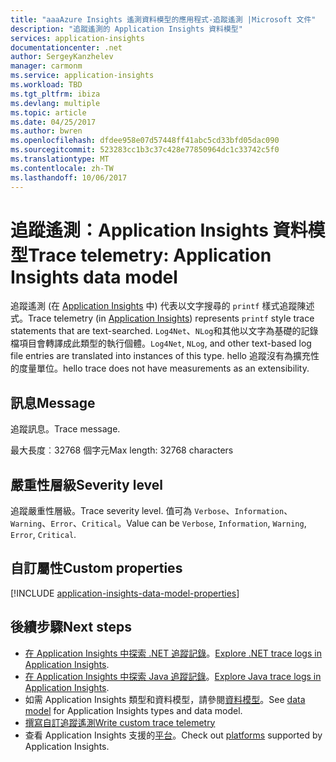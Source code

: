 ```yaml
---
title: "aaaAzure Insights 遙測資料模型的應用程式-追蹤遙測 |Microsoft 文件"
description: "追蹤遙測的 Application Insights 資料模型"
services: application-insights
documentationcenter: .net
author: SergeyKanzhelev
manager: carmonm
ms.service: application-insights
ms.workload: TBD
ms.tgt_pltfrm: ibiza
ms.devlang: multiple
ms.topic: article
ms.date: 04/25/2017
ms.author: bwren
ms.openlocfilehash: dfdee958e07d57448ff41abc5cd33bfd05dac090
ms.sourcegitcommit: 523283cc1b3c37c428e77850964dc1c33742c5f0
ms.translationtype: MT
ms.contentlocale: zh-TW
ms.lasthandoff: 10/06/2017
---
```

# <a name="trace-telemetry-application-insights-data-model"></a><span data-ttu-id="e6892-103">追蹤遙測：Application Insights 資料模型</span><span class="sxs-lookup"><span data-stu-id="e6892-103">Trace telemetry: Application Insights data model</span></span>

<span data-ttu-id="e6892-104">追蹤遙測 (在 [Application Insights](app-insights-overview.md) 中) 代表以文字搜尋的 `printf` 樣式追蹤陳述式。</span><span class="sxs-lookup"><span data-stu-id="e6892-104">Trace telemetry (in [Application Insights](app-insights-overview.md)) represents `printf` style trace statements that are text-searched.</span></span> <span data-ttu-id="e6892-105">`Log4Net`、`NLog`和其他以文字為基礎的記錄檔項目會轉譯成此類型的執行個體。</span><span class="sxs-lookup"><span data-stu-id="e6892-105">`Log4Net`, `NLog`, and other text-based log file entries are translated into instances of this type.</span></span> <span data-ttu-id="e6892-106">hello 追蹤沒有為擴充性的度量單位。</span><span class="sxs-lookup"><span data-stu-id="e6892-106">hello trace does not have measurements as an extensibility.</span></span>

## <a name="message"></a><span data-ttu-id="e6892-107">訊息</span><span class="sxs-lookup"><span data-stu-id="e6892-107">Message</span></span>

<span data-ttu-id="e6892-108">追蹤訊息。</span><span class="sxs-lookup"><span data-stu-id="e6892-108">Trace message.</span></span>

<span data-ttu-id="e6892-109">最大長度︰32768 個字元</span><span class="sxs-lookup"><span data-stu-id="e6892-109">Max length: 32768 characters</span></span>

## <a name="severity-level"></a><span data-ttu-id="e6892-110">嚴重性層級</span><span class="sxs-lookup"><span data-stu-id="e6892-110">Severity level</span></span>

<span data-ttu-id="e6892-111">追蹤嚴重性層級。</span><span class="sxs-lookup"><span data-stu-id="e6892-111">Trace severity level.</span></span> <span data-ttu-id="e6892-112">值可為 `Verbose`、`Information`、`Warning`、`Error`、`Critical`。</span><span class="sxs-lookup"><span data-stu-id="e6892-112">Value can be `Verbose`, `Information`, `Warning`, `Error`, `Critical`.</span></span>

## <a name="custom-properties"></a><span data-ttu-id="e6892-113">自訂屬性</span><span class="sxs-lookup"><span data-stu-id="e6892-113">Custom properties</span></span>

[!INCLUDE [application-insights-data-model-properties](../../includes/application-insights-data-model-properties.md)]

## <a name="next-steps"></a><span data-ttu-id="e6892-114">後續步驟</span><span class="sxs-lookup"><span data-stu-id="e6892-114">Next steps</span></span>

- <span data-ttu-id="e6892-115">[在 Application Insights 中探索 .NET 追蹤記錄](app-insights-asp-net-trace-logs.md)。</span><span class="sxs-lookup"><span data-stu-id="e6892-115">[Explore .NET trace logs in Application Insights](app-insights-asp-net-trace-logs.md).</span></span>
- <span data-ttu-id="e6892-116">[在 Application Insights 中探索 Java 追蹤記錄](app-insights-java-trace-logs.md)。</span><span class="sxs-lookup"><span data-stu-id="e6892-116">[Explore Java trace logs in Application Insights](app-insights-java-trace-logs.md).</span></span>
- <span data-ttu-id="e6892-117">如需 Application Insights 類型和資料模型，請參閱[資料模型](application-insights-data-model.md)。</span><span class="sxs-lookup"><span data-stu-id="e6892-117">See [data model](application-insights-data-model.md) for Application Insights types and data model.</span></span>
- [<span data-ttu-id="e6892-118">撰寫自訂追蹤遙測</span><span class="sxs-lookup"><span data-stu-id="e6892-118">Write custom trace telemetry</span></span>](app-insights-api-custom-events-metrics.md#tracktrace)
- <span data-ttu-id="e6892-119">查看 Application Insights 支援的[平台](app-insights-platforms.md)。</span><span class="sxs-lookup"><span data-stu-id="e6892-119">Check out [platforms](app-insights-platforms.md) supported by Application Insights.</span></span>
